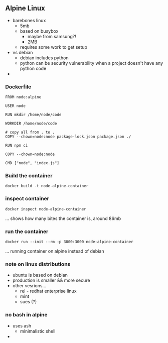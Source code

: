 ## Alpine Linux
- barebones linux 
	- 5mb
	- based on busybox
		- maybe from samsung?!
		- 2MB
	- requires some work to get setup
- vs debian
	- debian includes python
	- python can be security vulnerability when a project doesn't have any python code
- 

### Dockerfile
```
FROM node:alpine

USER node

RUN mkdir /home/node/code

WORKDIR /home/node/code

# copy all from . to .
COPY --chown=node:node package-lock.json package.json ./

RUN npm ci

COPY --chown=node:node

CMD ["node", "index.js"]
```

### Build the container
```
docker build -t node-alpine-container
```

### inspect container
```
docker inspect node-alpine-container
```
... shows how many bites the container is, around 86mb

### run the container
```
docker run --init --rm -p 3000:3000 node-alpine-container
```
... running container on alpine instead of debian


### note on linux distributions
- ubuntu is based on debian
- production is smaller && more secure
- other vesrions...
	- rel - redhat enterprise linux
	- mint
	- sues (?)

### no bash in alpine
- uses ash
	- minimalistic shell
- 